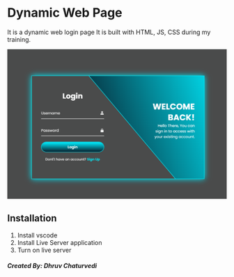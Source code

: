 # Dynamic Web Page

It is a dynamic web login page It is built with HTML, JS, CSS during my training.

![login page](assets\front.png)

## Installation

1. Install vscode
2. Install Live Server application
3. Turn on live server

##### Created By: Dhruv Chaturvedi
